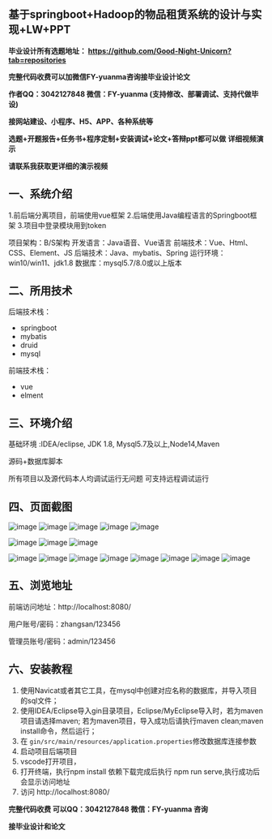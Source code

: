 ## 基于springboot+Hadoop的物品租赁系统的设计与实现+LW+PPT


**毕业设计所有选题地址： https://github.com/Good-Night-Unicorn?tab=repositories**

**完整代码收费可以加微信FY-yuanma咨询接毕业设计论文**

**作者QQ：3042127848 微信：FY-yuanma (支持修改、部署调试、支持代做毕设)**

**接网站建设、小程序、H5、APP、各种系统等**

**选题+开题报告+任务书+程序定制+安装调试+论文+答辩ppt都可以做**
**详细视频演示**

**请联系我获取更详细的演示视频**

## 一、系统介绍

1.前后端分离项目，前端使用vue框架
2.后端使用Java编程语言的Springboot框架
3.项目中登录模块用到token

项目架构：B/S架构
开发语言：Java语音、Vue语言
前端技术：Vue、Html、CSS、Element、JS
后端技术：Java、mybatis、Spring
运行环境：win10/win11、jdk1.8
数据库：mysql5.7/8.0或以上版本

## 二、所用技术

后端技术栈：

- springboot
- mybatis
- druid
- mysql

前端技术栈：

- vue
- elment



## 三、环境介绍

基础环境 :IDEA/eclipse, JDK 1.8, Mysql5.7及以上,Node14,Maven

源码+数据库脚本

所有项目以及源代码本人均调试运行无问题 可支持远程调试运行

## 四、页面截图
![image](https://github.com/user-attachments/assets/4a7555cc-e09b-47e1-854d-897f54320935)
![image](https://github.com/user-attachments/assets/ab4cf2d8-9edc-44fb-9215-ab036e1d4780)
![image](https://github.com/user-attachments/assets/25f3c81c-8477-45b2-baf7-9de6ec3d132c)
![image](https://github.com/user-attachments/assets/5da3c07f-d139-474e-bb20-668fc9c3cc84)
![image](https://github.com/user-attachments/assets/7c93b70e-9f91-4fc0-be1b-4f131d9ec244)

![image](https://github.com/user-attachments/assets/5777f7a6-97ea-4d43-b4ac-e36fd247b6c3)
![image](https://github.com/user-attachments/assets/c650794c-cd7b-4596-8118-e615515d64e2)
![image](https://github.com/user-attachments/assets/6d483294-185f-42ab-8511-f0d7bd0b5cd5)

![image](https://github.com/user-attachments/assets/0a052dcb-c1c2-4c2a-b087-927a5664f4f0)
![image](https://github.com/user-attachments/assets/d854bd4f-d79d-4c84-8e30-42859514b7bc)
![image](https://github.com/user-attachments/assets/53cac0bb-c7b4-45c4-9373-608f927f1eec)
![image](https://github.com/user-attachments/assets/d76d766f-9774-4f84-82ea-71c8401c744d)
![image](https://github.com/user-attachments/assets/52fc9402-6602-4a46-9ade-9e1609c4b041)
![image](https://github.com/user-attachments/assets/56f612aa-6c1a-4af2-8fa2-79d0c3bada4f)
![image](https://github.com/user-attachments/assets/5aad7f15-b2ef-4a9d-b4f1-3923e4f65548)
![image](https://github.com/user-attachments/assets/061aeafd-7f96-4336-b746-79fbebb9493a)

## 五、浏览地址

前端访问地址：http://localhost:8080/

用户账号/密码：zhangsan/123456

管理员账号/密码：admin/123456  

## 六、安装教程

1. 使用Navicat或者其它工具，在mysql中创建对应名称的数据库，并导入项目的sql文件；
2. 使用IDEA/Eclipse导入gin目录项目，Eclipse/MyEclipse导入时，若为maven项目请选择maven;
   若为maven项目，导入成功后请执行maven clean;maven install命令，然后运行；
3. 在 `gin/src/main/resources/application.properties`修改数据库连接参数
4. 启动项目后端项目 
5. vscode打开项目，
6. 打开终端，执行npm install 依赖下载完成后执行 npm run serve,执行成功后会显示访问地址
7. 访问  http://localhost:8080/

**完整代码收费  可以QQ：3042127848 微信：FY-yuanma 咨询**

**接毕业设计和论文**
